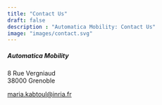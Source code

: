 ```yaml
---
title: "Contact Us"
draft: false
description : "Automatica Mobility: Contact Us"
image: "images/contact.svg"
---
```


##### Automatica Mobility
8 Rue Vergniaud\
38000 Grenoble

maria.kabtoul@inria.fr
